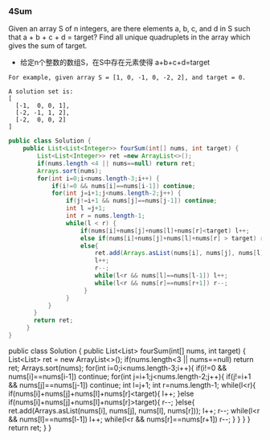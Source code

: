 ### 4Sum

Given an array S of n integers, are there elements a, b, c, and d in S such that a + b + c + d = target? Find all unique quadruplets in the array which gives the sum of target.

* 给定n个整数的数组S，在S中存在元素使得 a+b+c+d=target
```
For example, given array S = [1, 0, -1, 0, -2, 2], and target = 0.

A solution set is:
[
  [-1,  0, 0, 1],
  [-2, -1, 1, 2],
  [-2,  0, 0, 2]
]
```
``` java
public class Solution {
    public List<List<Integer>> fourSum(int[] nums, int target) {
        List<List<Integer>> ret =new ArrayList<>();
        if(nums.length <4 || nums==null) return ret;
        Arrays.sort(nums);
        for(int i=0;i<nums.length-3;i++) {
            if(i!=0 && nums[i]==nums[i-1]) continue;
            for(int j=i+1;j<nums.length-2;j++) {
                if(j!=i+1 && nums[j]==nums[j-1]) continue;
                int l =j+1;
                int r = nums.length-1;
                while(l < r) {
                    if(nums[i]+nums[j]+nums[l]+nums[r]<target) l++;
                    else if(nums[i]+nums[j]+nums[l]+nums[r] > target) r--;
                    else{
                        ret.add(Arrays.asList(nums[i], nums[j], nums[l], nums[r]));
                        l++;
                        r--;
                        while(l<r && nums[l]==nums[l-1]) l++;
                        while(l<r && nums[r]==nums[r+1]) r--;
                     }
                }
           }
       }
       return ret;
     }
}
```
public class Solution {
    public List<List<Integer>> fourSum(int[] nums, int target) {
        List<List<Integer>> ret = new ArrayList<>();
        if(nums.length<3 || nums==null) return ret;
        Arrays.sort(nums);
        for(int i=0;i<nums.length-3;i++){
            if(i!=0 && nums[i]==nums[i-1]) continue;
            for(int j=i+1;j<nums.length-2;j++){
                if(j!=i+1 && nums[j]==nums[j-1]) continue;
                int l=j+1;
                int r=nums.length-1;
                while(l<r){
                    if(nums[i]+nums[j]+nums[l]+nums[r]<target){
                        l++;
                    }else if(nums[i]+nums[j]+nums[l]+nums[r]>target){
                        r--;
                    }else{
                        ret.add(Arrays.asList(nums[i], nums[j], nums[l], nums[r]));
                        l++;
                        r--;
                        while(l<r && nums[l]==nums[l-1]) l++;
                        while(l<r && nums[r]==nums[r+1]) r--;
                    }
                }
            }
        }
        return ret;
    }
}